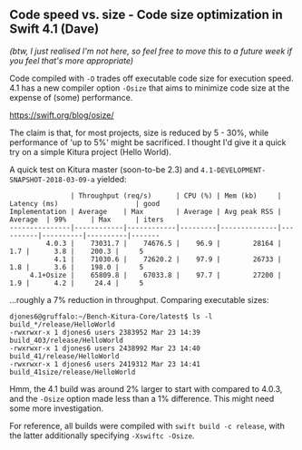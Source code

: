 
## Code speed vs. size - Code size optimization in Swift 4.1 (Dave)
_(btw, I just realised I'm not here, so feel free to move this to a future week if you feel that's more appropriate)_

Code compiled with `-O` trades off executable code size for execution speed.  4.1 has a new compiler option `-Osize` that aims to minimize code size at the expense of (some) performance.

https://swift.org/blog/osize/

The claim is that, for most projects, size is reduced by 5 - 30%, while performance of 'up to 5%' might be sacrificed. I thought I'd give it a quick try on a simple Kitura project (Hello World).

A quick test on Kitura master (soon-to-be 2.3) and `4.1-DEVELOPMENT-SNAPSHOT-2018-03-09-a` yielded:
```
               | Throughput (req/s)      | CPU (%) | Mem (kb)     | Latency (ms)                   | good
Implementation | Average    | Max        | Average | Avg peak RSS | Average  | 99%      | Max      | iters
---------------|------------|------------|---------|--------------|----------|----------|----------|-------
         4.0.3 |    73031.7 |    74676.5 |    96.9 |        28164 |      1.7 |      3.8 |    200.3 |     5
           4.1 |    71030.6 |    72620.2 |    97.9 |        26733 |      1.8 |      3.6 |    198.0 |     5
     4.1+Osize |    65809.8 |    67033.8 |    97.7 |        27200 |      1.9 |      4.2 |     24.4 |     5
```
...roughly a 7% reduction in throughput.  Comparing executable sizes:
```
djones6@gruffalo:~/Bench-Kitura-Core/latest$ ls -l build_*/release/HelloWorld
-rwxrwxr-x 1 djones6 users 2383952 Mar 23 14:39 build_403/release/HelloWorld
-rwxrwxr-x 1 djones6 users 2438992 Mar 23 14:40 build_41/release/HelloWorld
-rwxrwxr-x 1 djones6 users 2419312 Mar 23 14:41 build_41size/release/HelloWorld
```
Hmm, the 4.1 build was around 2% larger to start with compared to 4.0.3, and the `-Osize` option made less than a 1% difference. This might need some more investigation.

For reference, all builds were compiled with `swift build -c release`, with the latter additionally specifying `-Xswiftc -Osize`.
